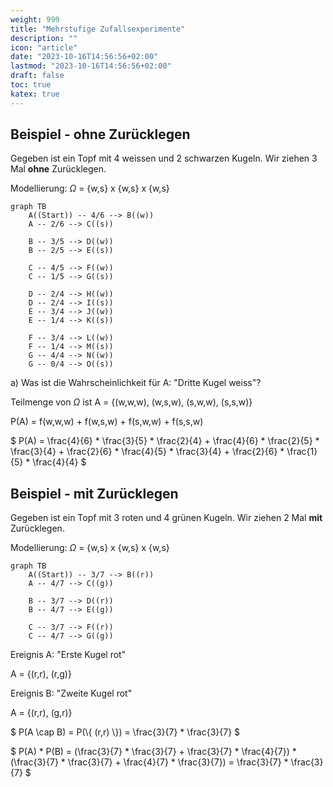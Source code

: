```yaml
---
weight: 999
title: "Mehrstufige Zufallsexperimente"
description: ""
icon: "article"
date: "2023-10-16T14:56:56+02:00"
lastmod: "2023-10-16T14:56:56+02:00"
draft: false
toc: true
katex: true
---
```


## Beispiel - ohne Zurücklegen

Gegeben ist ein Topf mit 4 weissen und 2 schwarzen Kugeln. Wir ziehen 3 Mal **ohne** Zurücklegen.

Modellierung: $\Omega$ = {w,s} x {w,s} x {w,s}

```mermaid
graph TB
    A((Start)) -- 4/6 --> B((w))
    A -- 2/6 --> C((s))
    
    B -- 3/5 --> D((w))
    B -- 2/5 --> E((s))
    
    C -- 4/5 --> F((w))
    C -- 1/5 --> G((s))
    
    D -- 2/4 --> H((w))
    D -- 2/4 --> I((s))
    E -- 3/4 --> J((w))
    E -- 1/4 --> K((s))

    F -- 3/4 --> L((w))
    F -- 1/4 --> M((s))
    G -- 4/4 --> N((w))
    G -- 0/4 --> O((s))
```

a) Was ist die Wahrscheinlichkeit für A: "Dritte Kugel weiss"?

Teilmenge von $\Omega$ ist A = {(w,w,w), (w,s,w), (s,w,w), (s,s,w)}

P(A) = f(w,w,w) + f(w,s,w) + f(s,w,w) + f(s,s,w)

$
P(A) = \frac{4}{6} * \frac{3}{5} * \frac{2}{4} + \frac{4}{6} * \frac{2}{5} * \frac{3}{4} + \frac{2}{6} * \frac{4}{5} * \frac{3}{4} + \frac{2}{6} * \frac{1}{5} * \frac{4}{4}
$

## Beispiel - mit Zurücklegen

Gegeben ist ein Topf mit 3 roten und 4 grünen Kugeln. Wir ziehen 2 Mal **mit** Zurücklegen.

Modellierung: $\Omega$ = {w,s} x {w,s} x {w,s}

```mermaid
graph TB
    A((Start)) -- 3/7 --> B((r))
    A -- 4/7 --> C((g))
    
    B -- 3/7 --> D((r))
    B -- 4/7 --> E((g))
    
    C -- 3/7 --> F((r))
    C -- 4/7 --> G((g))
```

Ereignis A: "Erste Kugel rot"

A = {(r,r), (r,g)}

Ereignis B: "Zweite Kugel rot"

A = {(r,r), (g,r)}

$
P(A \cap B) = P(\\{ (r,r) \\}) = \frac{3}{7} * \frac{3}{7}
$

$
P(A) * P(B) = (\frac{3}{7} * \frac{3}{7} + \frac{3}{7} * \frac{4}{7}) * (\frac{3}{7} * \frac{3}{7} + \frac{4}{7} * \frac{3}{7}) = \frac{3}{7} * \frac{3}{7}
$